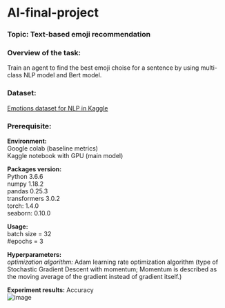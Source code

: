# AI-final-project
### **Topic:** Text-based emoji recommendation

### **Overview of the task:**  
Train an agent to find the best emoji choise for a sentence by using multi-class NLP model and Bert model.

### **Dataset:**<br>
[Emotions dataset for NLP in Kaggle](https://www.kaggle.com/datasets/praveengovi/emotions-dataset-for-nlp?resource=download)
  
### **Prerequisite:**  

**Environment:**  
Google colab (baseline metrics)  
Kaggle notebook with GPU (main model)
  
**Packages version:**    
Python 3.6.6  
numpy 1.18.2  
pandas 0.25.3  
transformers 3.0.2  
torch: 1.4.0  
seaborn: 0.10.0  
  
**Usage:**    
batch size = 32  
#epochs = 3  

**Hyperparameters:**  
_optimization algorithm:_ Adam learning rate optimization algorithm (type of Stochastic Gradient Descent with momentum; Momentum is described as the moving average of the gradient instead of gradient itself.)
  
**Experiment results:** Accuracy  
![image](https://user-images.githubusercontent.com/91117215/173069600-b003400c-b00a-403b-aea6-e8a6ef7cd0c2.png)



